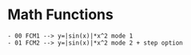# Math Functions

```
- 00 FCM1 --> y=|sin(x)|*x^2 mode 1
- 01 FCM2 --> y=|sin(x)|*x^2 mode 2 + step option
```
